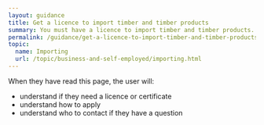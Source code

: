 ```yaml
---
layout: guidance
title: Get a licence to import timber and timber products
summary: You must have a licence to import timber and timber products.
permalink: /guidance/get-a-licence-to-import-timber-and-timber-products.html
topic:
  name: Importing
  url: /topic/business-and-self-employed/importing.html
---
```

When they have read this page, the user will:

- understand if they need a licence or certificate
- understand how to apply
- understand who to contact if they have a question
